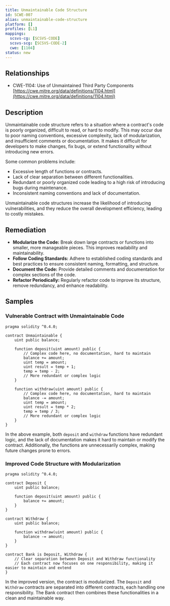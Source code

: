 ```yaml
---
title: Unmaintainable Code Structure
id: SCWE-007
alias: unmaintainable-code-structure
platform: []
profiles: [L1]
mappings:
  scsvs-cg: [SCSVS-CODE]
  scsvs-scg: [SCSVS-CODE-2]
  cwe: [1104]
status: new
---
```


## Relationships
- CWE-1104: Use of Unmaintained Third Party Components
  [https://cwe.mitre.org/data/definitions/1104.html](https://cwe.mitre.org/data/definitions/1104.html)

## Description
Unmaintainable code structure refers to a situation where a contract's code is poorly organized, difficult to read, or hard to modify. This may occur due to poor naming conventions, excessive complexity, lack of modularization, and insufficient comments or documentation. It makes it difficult for developers to make changes, fix bugs, or extend functionality without introducing new errors.

Some common problems include:
- Excessive length of functions or contracts.
- Lack of clear separation between different functionalities.
- Redundant or poorly organized code leading to a high risk of introducing bugs during maintenance.
- Inconsistent naming conventions and lack of documentation.

Unmaintainable code structures increase the likelihood of introducing vulnerabilities, and they reduce the overall development efficiency, leading to costly mistakes.

## Remediation
- **Modularize the Code:** Break down large contracts or functions into smaller, more manageable pieces. This improves readability and maintainability.
- **Follow Coding Standards:** Adhere to established coding standards and best practices to ensure consistent naming, formatting, and structure.
- **Document the Code:** Provide detailed comments and documentation for complex sections of the code.
- **Refactor Periodically:** Regularly refactor code to improve its structure, remove redundancy, and enhance readability.

## Samples

### Vulnerable Contract with Unmaintainable Code

```solidity
pragma solidity ^0.4.0;

contract Unmaintainable {
    uint public balance;

    function deposit(uint amount) public {
        // Complex code here, no documentation, hard to maintain
        balance += amount;
        uint temp = amount;
        uint result = temp + 1;
        temp = temp - 2;
        // More redundant or complex logic
    }

    function withdraw(uint amount) public {
        // Complex code here, no documentation, hard to maintain
        balance -= amount;
        uint temp = amount;
        uint result = temp * 2;
        temp = temp / 3;
        // More redundant or complex logic
    }
}
```

In the above example, both `deposit` and `withdraw` functions have redundant logic, and the lack of documentation makes it hard to maintain or modify the contract. Additionally, the functions are unnecessarily complex, making future changes prone to errors.

### Improved Code Structure with Modularization
```solidity
pragma solidity ^0.4.0;

contract Deposit {
    uint public balance;

    function deposit(uint amount) public {
        balance += amount;
    }
}

contract Withdraw {
    uint public balance;

    function withdraw(uint amount) public {
        balance -= amount;
    }
}

contract Bank is Deposit, Withdraw {
    // Clear separation between Deposit and Withdraw functionality
    // Each contract now focuses on one responsibility, making it easier to maintain and extend
}
```
In the improved version, the contract is modularized. The `Deposit` and `Withdraw` contracts are separated into different contracts, each handling one responsibility. The Bank contract then combines these functionalities in a clean and maintainable way.

